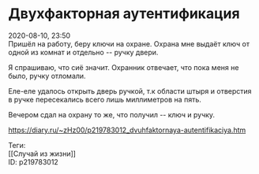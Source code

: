 Двухфакторная аутентификация
=============================

   
 2020-08-10, 23:50   
  Пришёл на работу, беру ключи на охране. Охрана мне выдаёт ключ от одной из комнат и отдельно -- ручку двери.   
   
 Я спрашиваю, что сиё значит. Охранник отвечает, что пока меня не было, ручку отломали.   
   
 Еле-еле удалось открыть дверь ручкой, т.к области штыря и отверстия в ручке пересекались всего лишь миллиметров на пять.   
   
 Вечером сдал на охрану то же, что получил -- ключ и ручку.   
    
 <https://diary.ru/~zHz00/p219783012_dvuhfaktornaya-autentifikaciya.htm>   
   
 Теги:   
 [[Случай из жизни]]   
 ID: p219783012